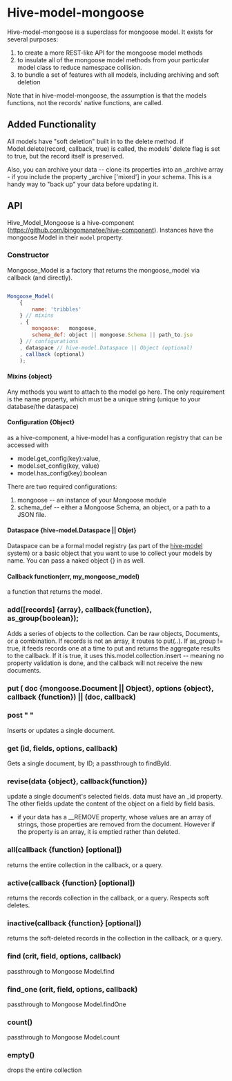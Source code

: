 Hive-model-mongoose
===================

Hive-model-mongoose is a superclass for mongoose model. It exists for several purposes:

1) to create a more REST-like API for the mongoose model methods
2) to insulate all of the mongoose model methods from your particular model class to reduce namespace collision.
3) to bundle a set of features with all models, including archiving and soft deletion

Note that in hive-model-mongoose, the assumption is that the models functions, not the records' native functions,
are called.

Added Functionality
-------------------

All models have "soft deletion" built in to the delete method. if Model.delete(record, callback, true) is called,
the models' delete flag is set to true, but the record itself is preserved.

Also, you can archive your data -- clone its properties into an _archive array - if you include the property
_archive ['mixed'] in your schema. This is a handy way to "back up" your data before updating it.

API
---

Hive_Model_Mongoose is a hive-component (https://github.com/bingomanatee/hive-component). Instances have the mongoose
Model in their `model` property.

### Constructor

Mongoose_Model is a factory that returns the mongoose_model via callback (and directly).

``` javascript

Mongoose_Model(
    {
        name: 'tribbles'
    } // mixins
    , {
        mongoose:   mongoose,
        schema_def: object || mongoose.Schema || path_to.jso
    } // configurations
    , dataspace // hive-model.Dataspace || Object (optional)
    , callback (optional)
    );

```

#### Mixins {object}

Any methods you want to attach to the model go here. The only requirement is the name property,
which must be a unique string (unique to your database/the dataspace)

#### Configuration {Object}

as a hive-component, a hive-model has a configuration registry that can be accessed with
* model.get_config(key):value,
* model.set_config(key, value)
* model.has_config(key):boolean

There are two required configurations:
1. mongoose -- an instance of your Mongoose module
2. schema_def -- either a Mongoose Schema, an object, or a path to a JSON file.

#### Dataspace {hive-model.Dataspace || Objet}

Dataspace can be a formal model registry (as part of the [hive-model](https://github.com/bingomanatee/hive-model) system)
or a basic object that you want to use to collect your models by name. You can pass a naked object {} in as well.

#### Callback function(err, my_mongoose_model)

a function that returns the model.

### add([records] {array}, callback{function}, as_group{boolean});

Adds a series of objects to the collection. Can be raw objects, Documents, or a combination.
If records is not an array, it routes to put(..).
If as_group != true, it feeds records one at a time to put and returns the aggregate results to the callback.
If it is true, it uses this.model.collection.insert -- meaning no property validation is done,
 and the callback will not receive the new documents.

### put ( doc {mongoose.Document || Object}, options {object}, callback {function}) || (doc, callback)
### post " "

Inserts or updates a single document.

### get (id, fields, options, callback)

Gets a single document, by ID; a passthrough to findById.

### revise(data {object}, callback{function})
update a single document's selected fields. data must have an _id property.
The other fields update the content of the object on a field by field basis.

*  if your data has a __REMOVE property, whose values are an array of strings, those properties are removed
from the document. However if the property is an array, it is emptied rather than deleted.

### all(callback {function} [optional])

returns the entire collection in the callback, or a query.

### active(callback {function} [optional])

returns the records collection in the callback, or a query. Respects soft deletes.

### inactive(callback {function} [optional])

returns the soft-deleted records in the collection in the callback, or a query.


### find (crit, field, options, callback)

passthrough to Mongoose Model.find

### find_one (crit, field, options, callback)

passthrough to Mongoose Model.findOne

### count()

passthrough to Mongoose Model.count

### empty()

drops the entire collection

